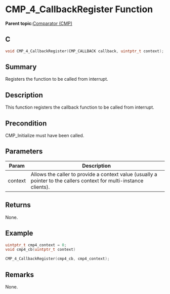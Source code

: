 # CMP\_4\_CallbackRegister Function

**Parent topic:**[Comparator \(CMP\)](GUID-5BD1D290-3AAC-4ABB-A328-057E411239D0.md)

## C

```c
void CMP_4_CallbackRegister(CMP_CALLBACK callback, uintptr_t context);
```

## Summary

Registers the function to be called from interrupt.

## Description

This function registers the callback function to be called from interrupt.

## Precondition

CMP\_Initialize must have been called.

## Parameters

|Param|Description|
|-----|-----------|
|context|Allows the caller to provide a context value \(usually a pointer to the callers context for multi-instance clients\).|

## Returns

None.

## Example

```c
uintptr_t cmp4_context = 0;
void cmp4_cb(uintptr_t context)

CMP_4_CallbackRegister(cmp4_cb, cmp4_context);
```

## Remarks

None.

